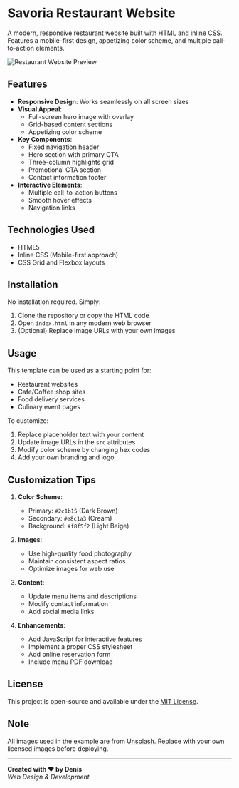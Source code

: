 # Savoria Restaurant Website

A modern, responsive restaurant website built with HTML and inline CSS. Features a mobile-first design, appetizing color scheme, and multiple call-to-action elements.

![Restaurant Website Preview](https://images.unsplash.com/photo-1517248135467-4c7edcad34c4)

## Features

- **Responsive Design**: Works seamlessly on all screen sizes
- **Visual Appeal**:
  - Full-screen hero image with overlay
  - Grid-based content sections
  - Appetizing color scheme
- **Key Components**:
  - Fixed navigation header
  - Hero section with primary CTA
  - Three-column highlights grid
  - Promotional CTA section
  - Contact information footer
- **Interactive Elements**:
  - Multiple call-to-action buttons
  - Smooth hover effects
  - Navigation links

## Technologies Used

- HTML5
- Inline CSS (Mobile-first approach)
- CSS Grid and Flexbox layouts

## Installation

No installation required. Simply:

1. Clone the repository or copy the HTML code
2. Open `index.html` in any modern web browser
3. (Optional) Replace image URLs with your own images

## Usage

This template can be used as a starting point for:
- Restaurant websites
- Cafe/Coffee shop sites
- Food delivery services
- Culinary event pages

To customize:
1. Replace placeholder text with your content
2. Update image URLs in the `src` attributes
3. Modify color scheme by changing hex codes
4. Add your own branding and logo

## Customization Tips

1. **Color Scheme**:
   - Primary: `#2c1b15` (Dark Brown)
   - Secondary: `#e8c1a3` (Cream)
   - Background: `#f8f5f2` (Light Beige)

2. **Images**:
   - Use high-quality food photography
   - Maintain consistent aspect ratios
   - Optimize images for web use

3. **Content**:
   - Update menu items and descriptions
   - Modify contact information
   - Add social media links

4. **Enhancements**:
   - Add JavaScript for interactive features
   - Implement a proper CSS stylesheet
   - Add online reservation form
   - Include menu PDF download

## License

This project is open-source and available under the [MIT License](https://opensource.org/licenses/MIT).

## Note

All images used in the example are from [Unsplash](https://unsplash.com). Replace with your own licensed images before deploying.

---

**Created with ❤️ by Denis**  
*Web Design & Development*
